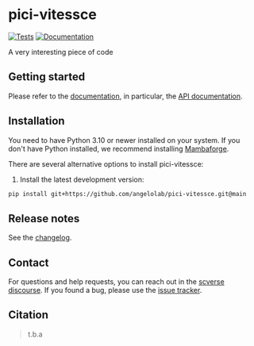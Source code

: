 # pici-vitessce

[![Tests][badge-tests]][tests]
[![Documentation][badge-docs]][documentation]

[badge-tests]: https://img.shields.io/github/actions/workflow/status/angelolab/pici-vitessce/test.yaml?branch=main
[badge-docs]: https://img.shields.io/readthedocs/pici-vitessce

A very interesting piece of code

## Getting started

Please refer to the [documentation][],
in particular, the [API documentation][].

## Installation

You need to have Python 3.10 or newer installed on your system.
If you don't have Python installed, we recommend installing [Mambaforge][].

There are several alternative options to install pici-vitessce:

<!--
1) Install the latest release of `pici-vitessce` from [PyPI][]:

```bash
pip install pici-vitessce
```
-->

1. Install the latest development version:

```bash
pip install git+https://github.com/angelolab/pici-vitessce.git@main
```

## Release notes

See the [changelog][].

## Contact

For questions and help requests, you can reach out in the [scverse discourse][].
If you found a bug, please use the [issue tracker][].

## Citation

> t.b.a

[mambaforge]: https://github.com/conda-forge/miniforge#mambaforge
[scverse discourse]: https://discourse.scverse.org/
[issue tracker]: https://github.com/angelolab/pici-vitessce/issues
[tests]: https://github.com/angelolab/pici-vitessce/actions/workflows/test.yml
[documentation]: https://pici-vitessce.readthedocs.io
[changelog]: https://pici-vitessce.readthedocs.io/en/latest/changelog.html
[api documentation]: https://pici-vitessce.readthedocs.io/en/latest/api.html
[pypi]: https://pypi.org/project/pici-vitessce
